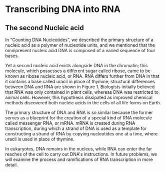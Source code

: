 # Transcribing DNA into RNA
## The second Nucleic acid

In “Counting DNA Nucleotides”, we described the primary structure of a nucleic acid as a polymer of nucleotide units, and we mentioned that the omnipresent nucleic acid DNA is composed of a varied sequence of four bases.

Yet a second nucleic acid exists alongside DNA in the chromatin; this molecule, which possesses a different sugar called ribose, came to be known as ribose nucleic acid, or RNA. RNA differs further from DNA in that it contains a base called uracil in place of thymine; structural differences between DNA and RNA are shown in Figure 1. Biologists initially believed that RNA was only contained in plant cells, whereas DNA was restricted to animal cells. However, this hypothesis dissipated as improved chemical methods discovered both nucleic acids in the cells of all life forms on Earth.

The primary structure of DNA and RNA is so similar because the former serves as a blueprint for the creation of a special kind of RNA molecule called messenger RNA, or mRNA. mRNA is created during RNA transcription, during which a strand of DNA is used as a template for constructing a strand of RNA by copying nucleotides one at a time, where uracil is used in place of thymine.

In eukaryotes, DNA remains in the nucleus, while RNA can enter the far reaches of the cell to carry out DNA's instructions. In future problems, we will examine the process and ramifications of RNA transcription in more detail.